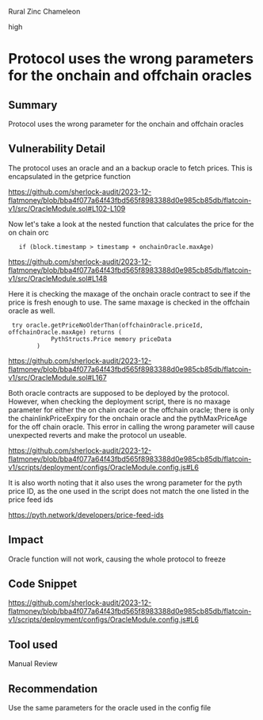 Rural Zinc Chameleon

high

# Protocol uses the wrong parameters for the onchain and offchain oracles

## Summary

Protocol uses the wrong parameter for the onchain and offchain oracles

## Vulnerability Detail

The protocol uses an oracle and an a backup oracle to fetch prices. This is encapsulated in the getprice function

https://github.com/sherlock-audit/2023-12-flatmoney/blob/bba4f077a64f43fbd565f8983388d0e985cb85db/flatcoin-v1/src/OracleModule.sol#L102-L109


Now let's take a look at the nested function that calculates the price for the on chain orc


```solidity
   if (block.timestamp > timestamp + onchainOracle.maxAge)
``` 

https://github.com/sherlock-audit/2023-12-flatmoney/blob/bba4f077a64f43fbd565f8983388d0e985cb85db/flatcoin-v1/src/OracleModule.sol#L148

Here it is checking the maxage of the onchain oracle contract to see if the price is fresh enough to use. The same maxage is checked in the offchain oracle as well. 

```solidity
 try oracle.getPriceNoOlderThan(offchainOracle.priceId, offchainOracle.maxAge) returns (
            PythStructs.Price memory priceData
        ) 
```

https://github.com/sherlock-audit/2023-12-flatmoney/blob/bba4f077a64f43fbd565f8983388d0e985cb85db/flatcoin-v1/src/OracleModule.sol#L167



Both oracle contracts are supposed to be deployed by the protocol. However, when checking the deployment script, there is no maxage parameter for either the on chain oracle or the offchain oracle; there is only the  chainlinkPriceExpiry for the onchain oracle and the pythMaxPriceAge for the off chain oracle. This error in calling the wrong parameter will cause unexpected reverts and make the protocol un useable.

https://github.com/sherlock-audit/2023-12-flatmoney/blob/bba4f077a64f43fbd565f8983388d0e985cb85db/flatcoin-v1/scripts/deployment/configs/OracleModule.config.js#L6

It is also worth noting that it also uses the wrong parameter for the pyth price ID, as the one used in the script does not match the one listed in the price feed ids

https://pyth.network/developers/price-feed-ids



 

## Impact

Oracle function will not work, causing the whole protocol to freeze

## Code Snippet

https://github.com/sherlock-audit/2023-12-flatmoney/blob/bba4f077a64f43fbd565f8983388d0e985cb85db/flatcoin-v1/scripts/deployment/configs/OracleModule.config.js#L6


## Tool used

Manual Review

## Recommendation

Use the same parameters for the oracle used in the config file